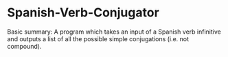 # Spanish-Verb-Conjugator
 
Basic summary: A program which takes an input of a Spanish verb infinitive and outputs a list of all the possible simple conjugations (i.e. not compound). 
